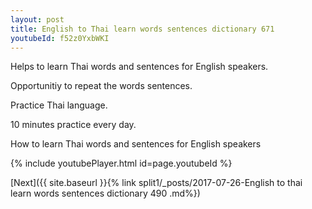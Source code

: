 ```yaml
---
layout: post
title: English to Thai learn words sentences dictionary 671 
youtubeId: f52z0YxbWKI
---
```

 
 
Helps to learn Thai words and sentences for English speakers.

Opportunitiy to repeat the words sentences. 

Practice Thai language. 
 
10 minutes practice every day. 
 
How to learn Thai words and sentences for English speakers 
 
{% include youtubePlayer.html id=page.youtubeId %}
 
 
[Next]({{ site.baseurl }}{% link  split1/_posts/2017-07-26-English to thai learn words sentences dictionary 490 .md%})
 
